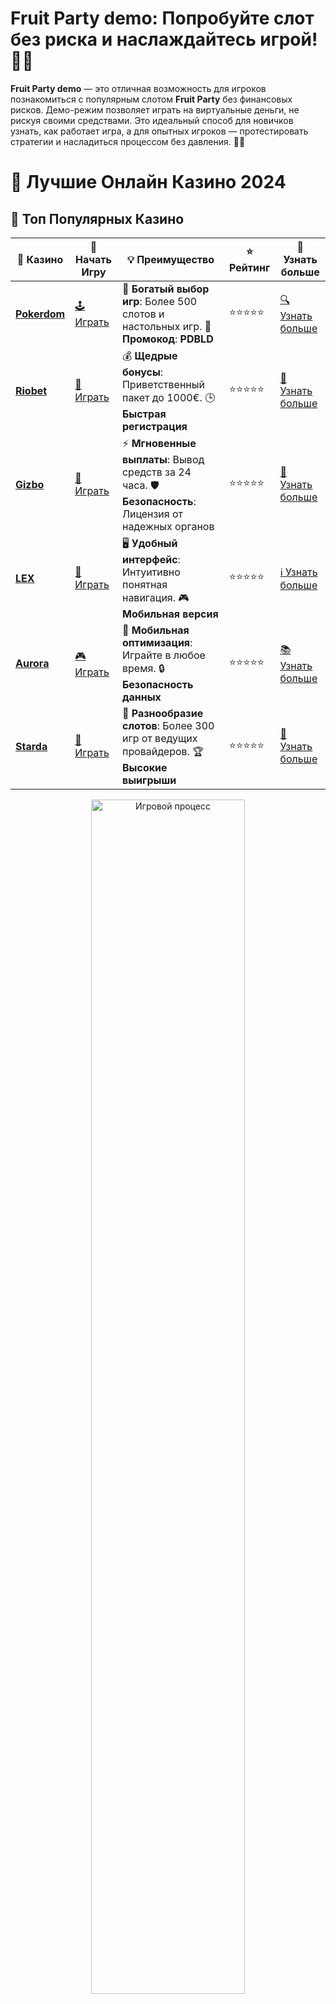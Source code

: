 # **Fruit Party demo**: Попробуйте слот без риска и наслаждайтесь игрой! 🍓🍒

**Fruit Party demo** — это отличная возможность для игроков познакомиться с популярным слотом **Fruit Party** без финансовых рисков. Демо-режим позволяет играть на виртуальные деньги, не рискуя своими средствами. Это идеальный способ для новичков узнать, как работает игра, а для опытных игроков — протестировать стратегии и насладиться процессом без давления. 🍉🍊

# 🎰 Лучшие Онлайн Казино 2024

## 🌟 Топ Популярных Казино

| 🎲 **Казино** | 🔗 **Начать Игру** | 💡 **Преимущество** | ⭐ **Рейтинг** | 🔗 **Узнать больше** |
|--------------|---------------------|---------------------|----------------|----------------------|
| [**Pokerdom**](https://brandplay.link/4k77v2yx) | [🕹️ Играть](https://brandplay.link/4k77v2yx) | 🎉 **Богатый выбор игр**: Более 500 слотов и настольных игр. 🎁 **Промокод**: **PDBLD** | ⭐⭐⭐⭐⭐ | [🔍 Узнать больше](https://brandplay.link/4k77v2yx) |
| [**Riobet**](https://brandplay.link/7xBLTPyj) | [🎰 Играть](https://brandplay.link/7xBLTPyj) | 💰 **Щедрые бонусы**: Приветственный пакет до 1000€. 🕒 **Быстрая регистрация** | ⭐⭐⭐⭐⭐ | [📖 Узнать больше](https://brandplay.link/7xBLTPyj) |
| [**Gizbo**](https://brandplay.link/bprXw4YV) | [🎲 Играть](https://brandplay.link/bprXw4YV) | ⚡ **Мгновенные выплаты**: Вывод средств за 24 часа. 🛡️ **Безопасность**: Лицензия от надежных органов | ⭐⭐⭐⭐⭐ | [📝 Узнать больше](https://brandplay.link/bprXw4YV) |
| [**LEX**](https://brandplay.link/zW4hdDFV) | [🤑 Играть](https://brandplay.link/zW4hdDFV) | 🖥️ **Удобный интерфейс**: Интуитивно понятная навигация. 🎮 **Мобильная версия** | ⭐⭐⭐⭐⭐ | [ℹ️ Узнать больше](https://brandplay.link/zW4hdDFV) |
| [**Aurora**](https://10trafic-stat2.com/click/668546556bcc6313411604bd/6766/13032/subaccount) | [🎮 Играть](https://10trafic-stat2.com/click/668546556bcc6313411604bd/6766/13032/subaccount) | 📱 **Мобильная оптимизация**: Играйте в любое время. 🔒 **Безопасность данных** | ⭐⭐⭐⭐⭐ | [📚 Узнать больше](https://10trafic-stat2.com/click/668546556bcc6313411604bd/6766/13032/subaccount) |
| [**Starda**](https://brandplay.link/fB7xwRFL) | [🎯 Играть](https://brandplay.link/fB7xwRFL) | 🎰 **Разнообразие слотов**: Более 300 игр от ведущих провайдеров. 🏆 **Высокие выигрыши** | ⭐⭐⭐⭐⭐ | [🔎 Узнать больше](https://brandplay.link/fB7xwRFL) |

<div align="center">
    <img src="https://i.pinimg.com/originals/87/9e/b9/879eb9354dd0699582408b68f2e253b2.gif" alt="Игровой процесс" width="70%">
</div>

## 💎 Лучшие Бонусы и Акции

| 🎲 **Казино** | 🔗 **Начать Игру** | 💡 **Преимущество** | ⭐ **Рейтинг** | 🔗 **Узнать больше** |
|--------------|---------------------|---------------------|----------------|----------------------|
| [**Kometa**](https://brandplay.link/8ZymQJV8) | [🎰 Играть](https://brandplay.link/8ZymQJV8) | 🎁 **Эксклюзивные бонусы**: Регулярные акции и промо. 🔄 **Программы лояльности** | ⭐⭐⭐⭐☆ | [🔍 Узнать больше](https://brandplay.link/8ZymQJV8) |
| [**R7**](https://brandplay.link/bMd3Yjsw) | [🕹️ Играть](https://brandplay.link/bMd3Yjsw) | 🕒 **Круглосуточная поддержка**: Всегда на связи. 💸 **Высокие лимиты** | ⭐⭐⭐⭐☆ | [📖 Узнать больше](https://brandplay.link/bMd3Yjsw) |
| [**7K**](https://brandplay.link/BvQyFShp) | [🎲 Играть](https://brandplay.link/BvQyFShp) | 🌟 **Эксклюзивные бонусы**: Только для VIP игроков. 🎉 **Сезонные акции** | ⭐⭐⭐⭐☆ | [📝 Узнать больше](https://brandplay.link/BvQyFShp) |
| [**Kent**](https://brandplay.link/Fv2WP3js) | [🤑 Играть](https://brandplay.link/Fv2WP3js) | 📈 **Высокий RTP**: Более 98%. 💼 **Профессиональная поддержка** | ⭐⭐⭐⭐☆ | [ℹ️ Узнать больше](https://brandplay.link/Fv2WP3js) |
| [**1Xslots**](https://brandplay.link/hSB1khtr) | [🎮 Играть](https://brandplay.link/hSB1khtr) | 🎉 **Множество акций**: Еженедельные бонусы и турниры. 🛡️ **Безопасность** | ⭐⭐⭐⭐☆ | [📚 Узнать больше](https://brandplay.link/hSB1khtr) |
| [**Gama**](https://brandplay.link/j6NMKsDz) | [🎯 Играть](https://brandplay.link/j6NMKsDz) | 🔍 **Интуитивный интерфейс**: Легкость использования. 🏅 **Престижные турниры** | ⭐⭐⭐⭐☆ | [🔎 Узнать больше](https://brandplay.link/j6NMKsDz) |

<div align="center">
    <img src="https://i.pinimg.com/originals/87/9e/b9/879eb9354dd0699582408b68f2e253b2.gif" alt="Игровой процесс" width="70%">
</div>

## 🚀 Быстрые Выигрыши и Поддержка

| 🎲 **Казино** | 🔗 **Начать Игру** | 💡 **Преимущество** | ⭐ **Рейтинг** | 🔗 **Узнать больше** |
|--------------|---------------------|---------------------|----------------|----------------------|
| [**Onion**](https://brandplay.link/zBGRVpQ9) | [🎰 Играть](https://brandplay.link/zBGRVpQ9) | 🤑 **Низкие ставки**: Идеально для начинающих. 🔄 **Быстрые выводы** | ⭐⭐⭐⭐☆ | [🔍 Узнать больше](https://brandplay.link/zBGRVpQ9) |
| [**Чемпион**](https://temon-gter.cfd/go/lRq?p80412p304504pcc44t17455) | [🕹️ Играть](https://temon-gter.cfd/go/lRq?p80412p304504pcc44t17455) | 🏅 **Лояльная программа**: Награды за активность. 🎁 **Ежемесячные бонусы** | ⭐⭐⭐⭐☆ | [📖 Узнать больше](https://temon-gter.cfd/go/lRq?p80412p304504pcc44t17455) |
| [**Vavada**](https://vavadapartner.pro/?promo=ea5c9275-6854-4505-94fc-95ab18221945-linkb2) | [🎲 Играть](https://vavadapartner.pro/?promo=ea5c9275-6854-4505-94fc-95ab18221945-linkb2) | 🚀 **Быстрая регистрация**: Начните играть мгновенно. 🔐 **Безопасные транзакции** | ⭐⭐⭐⭐☆ | [📝 Узнать больше](https://vavadapartner.pro/?promo=ea5c9275-6854-4505-94fc-95ab18221945-linkb2) |
| [**Friends**](https://gofriends.kim/linkb2) | [🤑 Играть](https://gofriends.kim/linkb2) | 🤝 **Социальные игры**: Играйте с друзьями. 🌐 **Мультиплатформенность** | ⭐⭐⭐⭐☆ | [ℹ️ Узнать больше](https://gofriends.kim/linkb2) |
| [**1WIN**](https://brandplay.link/smXVpBbG) | [🎮 Играть](https://brandplay.link/smXVpBbG) | 🏆 **Спортивные ставки**: Широкий выбор видов спорта. 💵 **Высокие коэффициенты** | ⭐⭐⭐⭐☆ | [📚 Узнать больше](https://brandplay.link/smXVpBbG) |
| [**Drip**](https://drp-ircp01.com/c07e6a3db) | [🎯 Играть](https://drp-ircp01.com/c07e6a3db) | 🌐 **Инновационные игры**: Новейшие игровые технологии. 🛡️ **Высокая безопасность** | ⭐⭐⭐⭐☆ | [🔎 Узнать больше](https://drp-ircp01.com/c07e6a3db) |
| [**JoyCasino**](https://rpc30.call2me.pro/?/ru/registration?apkpop=0&partner=p24970p3291217pc98f) | [🎰 Играть](https://rpc30.call2me.pro/?/ru/registration?apkpop=0&partner=p24970p3291217pc98f) | 🎁 **Приятные бонусы**: Ежедневные акции и подарки. 🕹️ **Разнообразие игр** | ⭐⭐⭐⭐☆ | [🔍 Узнать больше](https://rpc30.call2me.pro/?/ru/registration?apkpop=0&partner=p24970p3291217pc98f) |

<div align="center">
    <img src="https://i.pinimg.com/originals/87/9e/b9/879eb9354dd0699582408b68f2e253b2.gif" alt="Игровой процесс" width="70%">
</div>
---

✨ **Выбирайте лучшее казино для себя и наслаждайтесь игрой! Удачи!** ✨
![Fruit Party demo](https://i.pinimg.com/originals/a9/29/6e/a9296ea1cf6a7c20a985e593451f0323.png)

**Fruit Party demo** — это возможность исследовать все особенности слота, познакомиться с бонусными функциями и просто насладиться яркими фруктовыми символами, которые делают игру увлекательной и веселой.

### Преимущества игры в **Fruit Party demo** 🍇🍓

1. **Безопасность и отсутствие финансовых рисков**  
   Играя в демо-режиме, вы не рискуете своими деньгами. Это отличный способ ознакомиться с игрой, изучить механизмы бонусных раундов и функции слота, не тратя реальные деньги.

2. **Идеально для новичков**  
   Если вы только начали знакомиться с онлайн-слотами, демо-режим — это прекрасная возможность для обучения. Вы сможете понять, как работает слот, какие комбинации приносят выигрыши, и как активировать бонусные функции.

3. **Тестирование стратегий**  
   Для опытных игроков демо-режим — это шанс протестировать новые стратегии и подходы к ставкам. Поскольку вы играете на виртуальные деньги, вы можете без опасений экспериментировать с различными методами игры.

4. **Яркий и веселый слот**  
   **Fruit Party** — это слот с яркими и привлекательными фруктами, которые приносят массу удовольствия. Множество символов с различными множителями, фриспины и другие бонусы создают динамичную и захватывающую игру.

### Как играть в **Fruit Party demo**?

1. **Выберите казино с демо-режимом для Fruit Party**  
   Найдите онлайн-казино, которое предлагает демо-режим для слота **Fruit Party**. Большинство платформ позволяют играть в демо-версии популярных игр без необходимости регистрации.

2. **Регистрация и пополнение счета**  
   В некоторых казино для игры в демо-режиме не требуется регистрация, но в других случаях вам нужно будет создать аккаунт. В любом случае, процесс регистрации быстрый и простой.

3. **Запустите слот и начинайте играть**  
   После того как вы выбрали казино, просто выберите слот **Fruit Party** в разделе демо-игр. Начинайте крутить барабаны и следите за фруктовыми комбинациями, которые могут принести вам хорошие выигрыши!

4. **Изучайте бонусные функции**  
   В демо-режиме вы можете без опасений изучить бонусные функции слота, такие как множители и фриспины. Эти особенности значительно увеличивают ваши шансы на крупные выигрыши.

### Преимущества **Fruit Party demo** для разных типов игроков 🍏🍍

1. **Для новичков**  
   Демо-режим позволяет новичкам ознакомиться с игровым процессом без необходимости рисковать реальными деньгами. Это идеальный способ понять, как работают механизмы игры, и выбрать стратегии для будущих ставок.

2. **Для опытных игроков**  
   Даже опытным игрокам полезно пробовать новые стратегии и тактики в демо-режиме. Это помогает развивать навыки и уверенность перед игрой на реальные деньги.

3. **Для тех, кто ищет развлечение**  
   Некоторые игроки просто хотят наслаждаться игрой, не думая о деньгах. Демо-режим позволяет получать удовольствие от игрового процесса, не переживая о потерях.

4. **Для тестирования ставок и бонусов**  
   Демо-режим позволяет протестировать различные ставки и бонусные раунды, что помогает понять, как они работают, и как можно увеличить шансы на выигрыш.

### Почему стоит выбрать **Fruit Party demo**?

- **Без финансовых рисков**: Играйте без давления и наслаждайтесь процессом без риска потерять деньги.
- **Доступность**: В демо-режиме доступны все бонусы и функции, позволяя вам насладиться всеми преимуществами игры.
- **Простота и удобство**: Играйте в любое время и в любом месте, не выходя из дома, без необходимости регистрации.
- **Яркие и увлекательные бонусы**: Изучайте и наслаждайтесь яркими бонусами, которые делают игру еще более захватывающей.

### Где найти **Fruit Party demo**?

Вы найдете **Fruit Party demo** на многих онлайн-казино платформах. Популярные казино предлагают демо-версии слотов от известных провайдеров, включая **Fruit Party**, с возможностью играть без риска.

### Заключение

**Fruit Party demo** — это отличный способ насладиться яркой и увлекательной игрой без риска потерять реальные деньги. 🍉🎉

Попробуйте слот **Fruit Party demo**, откройте для себя все бонусы и наслаждайтесь игровым процессом без стресса и давления! 🍒🍍
